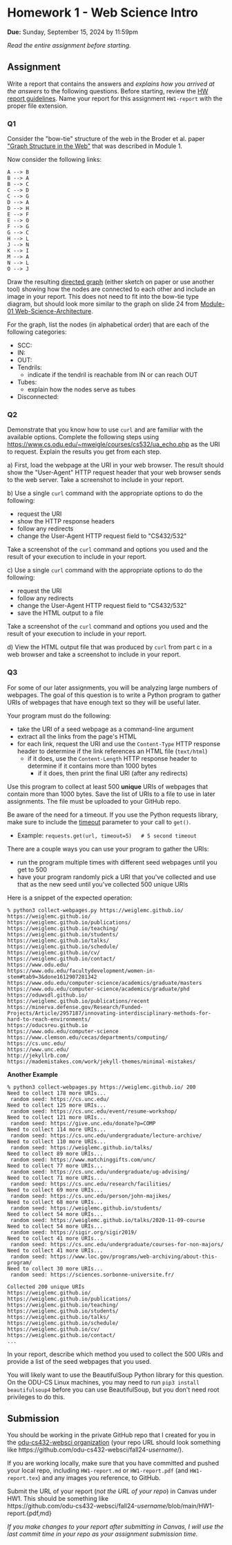 # Homework 1 - Web Science Intro
**Due:** Sunday, September 15, 2024 by 11:59pm
 
*Read the entire assignment before starting.*

## Assignment

Write a report that contains the answers and *explains how you arrived at the answers* to the following questions. Before starting, review the [HW report guidelines](getting-started/reports.md).  Name your report for this assignment `HW1-report` with the proper file extension. 

### Q1
Consider the "bow-tie" structure of the web in the Broder et al. paper ["Graph Structure in the Web"](http://snap.stanford.edu/class/cs224w-readings/broder00bowtie.pdf) that was described in Module 1. 

Now consider the following links:

```text
A --> B
B --> A
B --> C
C --> D
C --> G
D --> A
D --> H
E --> F
E --> O
F --> G
G --> C
H --> L
J --> N
K --> I
M --> A
N --> L
O --> J
```

Draw the resulting [directed graph](https://en.wikipedia.org/wiki/Directed_graph) (either sketch on paper or use another tool) showing how the nodes are connected to each other and include an image in your report.  This does not need to fit into the bow-tie type diagram, but should look more similar to the graph on slide 24 from [Module-01 Web-Science-Architecture](https://docs.google.com/presentation/d/178GkNtFAPB5fzs1D-wdCnlOdbcTyhpAIz_wKxVUaHVk/edit#slide=id.ga9773ac230_0_799).

For the graph, list the nodes (in alphabetical order) that are each of the following categories:
* SCC: 
* IN: 
* OUT: 
* Tendrils: 
    * indicate if the tendril is reachable from IN or can reach OUT
* Tubes: 
    * explain how the nodes serve as tubes
* Disconnected:
    
    
### Q2
Demonstrate that you know how to use `curl` and are familiar with the available options.  Complete the following steps using https://www.cs.odu.edu/~mweigle/courses/cs532/ua_echo.php as the URI to request. Explain the results you get from each step.

a) First, load the webpage at the URI in your web browser.  The result should show the "User-Agent" HTTP request header that your web browser sends to the web server. Take a screenshot to include in your report.

b) Use a single `curl` command with the appropriate options to do the following:
  * request the URI
  * show the HTTP response headers
  * follow any redirects
  * change the User-Agent HTTP request field to "CS432/532"

Take a screenshot of the `curl` command and options you used and the result of your execution to include in your report.

c) Use a single `curl` command with the appropriate options to do the following:
  * request the URI
  * follow any redirects
  * change the User-Agent HTTP request field to "CS432/532"
  * save the HTML output to a file

Take a screenshot of the `curl` command and options you used and the result of your execution to include in your report.  

d) View the HTML output file that was produced by `curl` from part c in a web browser and take a screenshot to include in your report.

### Q3

For some of our later assignments, you will be analyzing large numbers of webpages. The goal of this question is to write a Python program to gather URIs of webpages that have enough text so they will be useful later.

Your program must do the following:
* take the URI of a seed webpage as a command-line argument
* extract all the links from the page's HTML
* for each link, request the URI and use the `Content-Type` HTTP response header to determine if the link references an HTML file (`text/html`)
    * if it does, use the `Content-Length` HTTP response header to determine if it contains more than 1000 bytes
       * if it does, then print the final URI (after any redirects) 

Use this program to collect at least 500 **unique** URIs of webpages that contain more than 1000 bytes.  Save the list of URIs to a file to use in later assignments.  The file must be uploaded to your GitHub repo.

Be aware of the need for a timeout.  If you use the Python requests library, make sure to include the [timeout](https://docs.python-requests.org/en/master/user/quickstart/#timeouts) parameter to your call to `get()`.  
* Example: `requests.get(url, timeout=5)   # 5 second timeout`

There are a couple ways you can use your program to gather the URIs:
* run the program multiple times with different seed webpages until you get to 500
* have your program randomly pick a URI that you've collected and use that as the new seed until you've collected 500 unique URIs

Here is a snippet of the expected operation:

```
% python3 collect-webpages.py https://weiglemc.github.io/
https://weiglemc.github.io/
https://weiglemc.github.io/publications/
https://weiglemc.github.io/teaching/
https://weiglemc.github.io/students/
https://weiglemc.github.io/talks/
https://weiglemc.github.io/schedule/
https://weiglemc.github.io/cv/
https://weiglemc.github.io/contact/
https://www.odu.edu/
https://www.odu.edu/facultydevelopment/women-in-stem#tab9=3&done1612907281342
https://www.odu.edu/computer-science/academics/graduate/masters
https://www.odu.edu/computer-science/academics/graduate/phd
https://oduwsdl.github.io/
https://weiglemc.github.io/publications/recent
https://minerva.defense.gov/Research/Funded-Projects/Article/2957187/innovating-interdisciplinary-methods-for-hard-to-reach-environments/
https://oducsreu.github.io
https://www.odu.edu/computer-science
https://www.clemson.edu/cecas/departments/computing/
https://cs.unc.edu/
https://www.unc.edu/
http://jekyllrb.com/
https://mademistakes.com/work/jekyll-themes/minimal-mistakes/
```

**Another Example**
```
% python3 collect-webpages.py https://weiglemc.github.io/ 200
Need to collect 178 more URIs...
 random seed: https://cs.unc.edu/
Need to collect 125 more URIs...
 random seed: https://cs.unc.edu/event/resume-workshop/
Need to collect 121 more URIs...
 random seed: https://give.unc.edu/donate?p=COMP
Need to collect 114 more URIs...
 random seed: https://cs.unc.edu/undergraduate/lecture-archive/
Need to collect 110 more URIs...
 random seed: https://weiglemc.github.io/talks/
Need to collect 89 more URIs...
 random seed: https://www.matchinggifts.com/unc/
Need to collect 77 more URIs...
 random seed: https://cs.unc.edu/undergraduate/ug-advising/
Need to collect 71 more URIs...
 random seed: https://cs.unc.edu/research/facilities/
Need to collect 69 more URIs...
 random seed: https://cs.unc.edu/person/john-majikes/
Need to collect 68 more URIs...
 random seed: https://weiglemc.github.io/students/
Need to collect 54 more URIs...
 random seed: https://weiglemc.github.io/talks/2020-11-09-course
Need to collect 54 more URIs...
 random seed: https://sigir.org/sigir2019/
Need to collect 41 more URIs...
 random seed: https://cs.unc.edu/undergraduate/courses-for-non-majors/
Need to collect 41 more URIs...
 random seed: https://www.loc.gov/programs/web-archiving/about-this-program/
Need to collect 30 more URIs...
 random seed: https://sciences.sorbonne-universite.fr/

Collected 200 unique URIs
https://weiglemc.github.io/
https://weiglemc.github.io/publications/
https://weiglemc.github.io/teaching/
https://weiglemc.github.io/students/
https://weiglemc.github.io/talks/
https://weiglemc.github.io/schedule/
https://weiglemc.github.io/cv/
https://weiglemc.github.io/contact/
...
```

In your report, describe which method you used to collect the 500 URIs and provide a list of the seed webpages that you used.

You will likely want to use the BeautifulSoup Python library for this question. On the ODU-CS Linux machines, you may need to run `pip3 install beautifulsoup4` before you can use BeautifulSoup, but you don't need root privileges to do this.

## Submission

You should be working in the private GitHub repo that I created for you in the [odu-cs432-websci organization](https://github.com/odu-cs432-websci/) (your repo URL should look something like https<nolink>://github.com/odu-cs432-websci/fall24-*username*/). 

If you are working locally, make sure that you have committed and pushed your local repo, including `HW1-report.md` or `HW1-report.pdf` (and `HW1-report.tex`) and any images you reference, to GitHub. 

Submit the URL of your report (*not the URL of your repo*) in Canvas under HW1. This should be something like  
https<nolink>://github.com/odu-cs432-websci/fall24-*username*/blob/main/HW1-report.{pdf,md}

*If you make changes to your report after submitting in Canvas, I will use the last commit time in your repo as your assignment submission time.*
